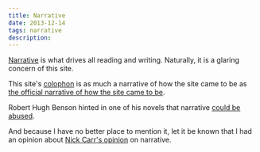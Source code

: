 ```yaml
---
title: Narrative
date: 2013-12-14
tags: narrative
description: 
---
```


[Narrative](http://hypervers.es/hv-linearity.html) is what drives all reading and
writing. Naturally, it is a glaring concern of this site. 

This site's [colophon](http://hypervers.es/colophon.html) is as much
a narrative of how the site came to be as [the official narrative of how the
site came to be](http://hypervers.es/on-hyperverses.html).

Robert Hugh Benson hinted in one of his novels that narrative [could be
abused](http://hypervers.es/newspaper-pessimism.html).

And because I have no better place to mention it, let it be known that I had an opinion about [Nick Carr's
opinion](http://hypervers.es/carr-tweetform-thesis-3.html) on narrative.
